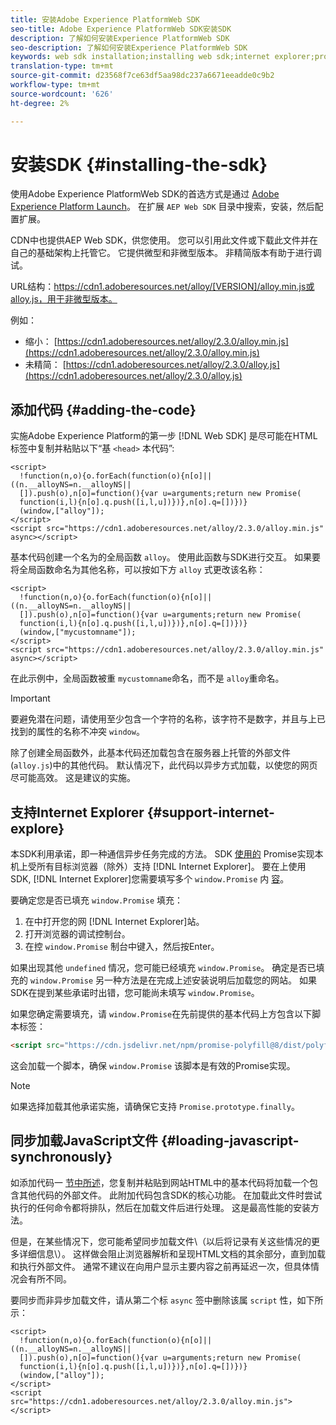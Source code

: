 ```yaml
---
title: 安装Adobe Experience PlatformWeb SDK
seo-title: Adobe Experience PlatformWeb SDK安装SDK
description: 了解如何安装Experience PlatformWeb SDK
seo-description: 了解如何安装Experience PlatformWeb SDK
keywords: web sdk installation;installing web sdk;internet explorer;promise;
translation-type: tm+mt
source-git-commit: d23568f7ce63df5aa98dc237a6671eeadde0c9b2
workflow-type: tm+mt
source-wordcount: '626'
ht-degree: 2%

---
```



# 安装SDK {#installing-the-sdk}

使用Adobe Experience PlatformWeb SDK的首选方式是通过 [Adobe Experience Platform Launch](http://launch.adobe.com/)。 在扩展 `AEP Web SDK` 目录中搜索，安装，然后配置扩展。

CDN中也提供AEP Web SDK，供您使用。 您可以引用此文件或下载此文件并在自己的基础架构上托管它。 它提供微型和非微型版本。 非精简版本有助于进行调试。

URL结构：https://cdn1.adoberesources.net/alloy/[VERSION]/alloy.min.js或alloy.js，用于非微型版本。

例如：

* 缩小： [https://cdn1.adoberesources.net/alloy/2.3.0/alloy.min.js](https://cdn1.adoberesources.net/alloy/2.3.0/alloy.min.js)
* 未精简： [https://cdn1.adoberesources.net/alloy/2.3.0/alloy.js](https://cdn1.adoberesources.net/alloy/2.3.0/alloy.js)

## 添加代码 {#adding-the-code}

实施Adobe Experience Platform的第一步 [!DNL Web SDK] 是尽可能在HTML标签中复制并粘贴以下“基 `<head>` 本代码”:

```markup
<script>
  !function(n,o){o.forEach(function(o){n[o]||((n.__alloyNS=n.__alloyNS||
  []).push(o),n[o]=function(){var u=arguments;return new Promise(
  function(i,l){n[o].q.push([i,l,u])})},n[o].q=[])})}
  (window,["alloy"]);
</script>
<script src="https://cdn1.adoberesources.net/alloy/2.3.0/alloy.min.js" async></script>
```

基本代码创建一个名为的全局函数 `alloy`。 使用此函数与SDK进行交互。 如果要将全局函数命名为其他名称，可以按如下方 `alloy` 式更改该名称：

```markup
<script>
  !function(n,o){o.forEach(function(o){n[o]||((n.__alloyNS=n.__alloyNS||
  []).push(o),n[o]=function(){var u=arguments;return new Promise(
  function(i,l){n[o].q.push([i,l,u])})},n[o].q=[])})}
  (window,["mycustomname"]);
</script>
<script src="https://cdn1.adoberesources.net/alloy/2.3.0/alloy.min.js" async></script>
```

在此示例中，全局函数被重 `mycustomname`命名，而不是 `alloy`重命名。

>[!IMPORTANT]
>
>要避免潜在问题，请使用至少包含一个字符的名称，该字符不是数字，并且与上已找到的属性的名称不冲突 `window`。

除了创建全局函数外，此基本代码还加载包含在服务器上托管的外部文件\(`alloy.js`\)中的其他代码。 默认情况下，此代码以异步方式加载，以使您的网页尽可能高效。 这是建议的实施。

## 支持Internet Explorer {#support-internet-explore}

本SDK利用承诺，即一种通信异步任务完成的方法。 SDK [使用的](https://developer.mozilla.org/zh-CN/docs/Web/JavaScript/Reference/Global_Objects/Promise) Promise实现本机上受所有目标浏览器（除外）支持 [!DNL Internet Explorer]。 要在上使用SDK, [!DNL Internet Explorer]您需要填写多个 `window.Promise` 内 [容](https://remysharp.com/2010/10/08/what-is-a-polyfill)。

要确定您是否已填充 `window.Promise` 填充：

1. 在中打开您的网 [!DNL Internet Explorer]站。
1. 打开浏览器的调试控制台。
1. 在控 `window.Promise` 制台中键入，然后按Enter。

如果出现其他 `undefined` 情况，您可能已经填充 `window.Promise`。 确定是否已填充的 `window.Promise` 另一种方法是在完成上述安装说明后加载您的网站。 如果SDK在提到某些承诺时出错，您可能尚未填写 `window.Promise`。

如果您确定需要填充，请 `window.Promise`在先前提供的基本代码上方包含以下脚本标签：

```html
<script src="https://cdn.jsdelivr.net/npm/promise-polyfill@8/dist/polyfill.min.js"></script>
```

这会加载一个脚本，确保 `window.Promise` 该脚本是有效的Promise实现。

>[!NOTE]
>
>如果选择加载其他承诺实施，请确保它支持 `Promise.prototype.finally`。

## 同步加载JavaScript文件 {#loading-javascript-synchronously}

如添加代码一 [节中所述](#adding-the-code)，您复制并粘贴到网站HTML中的基本代码将加载一个包含其他代码的外部文件。 此附加代码包含SDK的核心功能。 在加载此文件时尝试执行的任何命令都将排队，然后在加载文件后进行处理。 这是最高性能的安装方法。

但是，在某些情况下，您可能希望同步加载文件\（以后将记录有关这些情况的更多详细信息\）。 这样做会阻止浏览器解析和呈现HTML文档的其余部分，直到加载和执行外部文件。 通常不建议在向用户显示主要内容之前再延迟一次，但具体情况会有所不同。

要同步而非异步加载文件，请从第二个标 `async` 签中删除该属 `script` 性，如下所示：

```markup
<script>
  !function(n,o){o.forEach(function(o){n[o]||((n.__alloyNS=n.__alloyNS||
  []).push(o),n[o]=function(){var u=arguments;return new Promise(
  function(i,l){n[o].q.push([i,l,u])})},n[o].q=[])})}
  (window,["alloy"]);
</script>
<script src="https://cdn1.adoberesources.net/alloy/2.3.0/alloy.min.js"></script>
```
